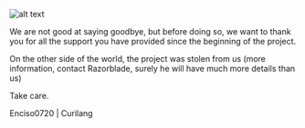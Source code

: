 ![alt text](https://i.imgur.com/PHukZ8B.png)

We are not good at saying goodbye, but before doing so, we want to thank you for all the support you have provided since the beginning of the project.

On the other side of the world, the project was stolen from us (more information, contact Razorblade, surely he will have much more details than us)

Take care.

Enciso0720 | Curilang
